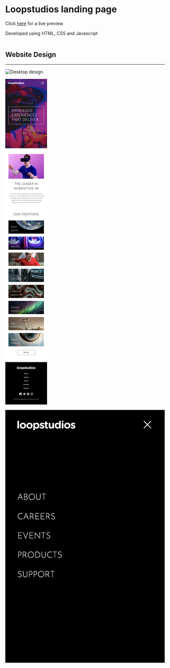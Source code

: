 # Loopstudios landing page

Click [here](https://landing-loopstudios.netlify.app/) for a live preview

Developed using HTML, CSS and Javascript
<br>
<br>

## Website Design

<hr>

![Desktop design](design/desktop.png "Desktop design")

![Mobile design with menu closed](design/mobilemenuclosed.png "Mobile design with menu closed")

![Mobile design with menu open](design/mobilemenuopen.png "Mobile design with menu open")
